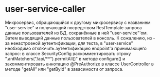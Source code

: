 # user-service-caller

Микросервис, обращающийся к другому микросервису c названием "user-service" и получающий посредством 
RestTemplate запроса данные пользователей из БД, сохранённые в ней "user-service"'ом.
Затем выводящий данные пользователей в консоль. К сожалению, из - за ненастроеной аутентификации,
для теста, в "user-service" необходимо отключить аутентификацию endpoint'а принимающего запрос:
в классе SecurityConfig раскомментировать строку ".antMatchers("/api/**").permitAll()" в методе configure()
и закомментировать аннотацию @PreAuthorize в классе UserController в методе "getAll" или "getById" 
в завасимости от запроса.